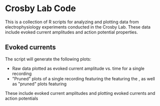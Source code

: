 # Crosby Lab Code

This is a collection of R scripts for analyzing and plotting data from electrophysiology experiments conducted in the Crosby Lab. These data include evoked current amplitudes and action potential properties.

## Evoked currents

The script will generate the following plots:

  - Raw data plotted as evoked current amplitude vs. time for a single recording
  - "Pruned" plots of a single recording featuring the featuring the , as well as "pruned" plots featuring 


These include evoked current amplitudes  and plotting evoked currents and action potentials
